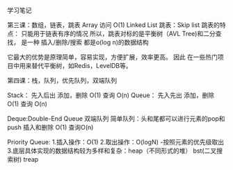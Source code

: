 学习笔记


第三课：数组，链表，跳表
Array 访问 O(1) 
Linked List
跳表：Skip list
跳表的特点：
只能用于链表有序的情况
所以，跳表对标的是平衡树（AVL Tree)和二分查找，
是一种 插入/删除/搜索 都是o(log n)的数据结构

它最大的优势是原理简单，容易实现，方便扩展，效率更高。
因此 在一些热门项目中用来替代平衡树，如Redis，LevelDB等。



第四课：栈，队列，优先队列，双端队列



Stack： 先入后出  添加，删除 O(1)   查询 O(n)
Queue： 先入先出  添加，删除 O(1)   查询 O(n)

Deque:Double-End  Queue 双端队列
简单队列：头和尾都可以进行元素的pop和push 
插入和删除 O(1)  查询O(n)

Priority Queue:
1.插入操作：O(1)
2.取出操作：O(logN) -按照元素的优先级取出
3.底层具体实现的数据结构较为多样和复杂：heap（不同形式的堆） bst(二叉搜索树) treap